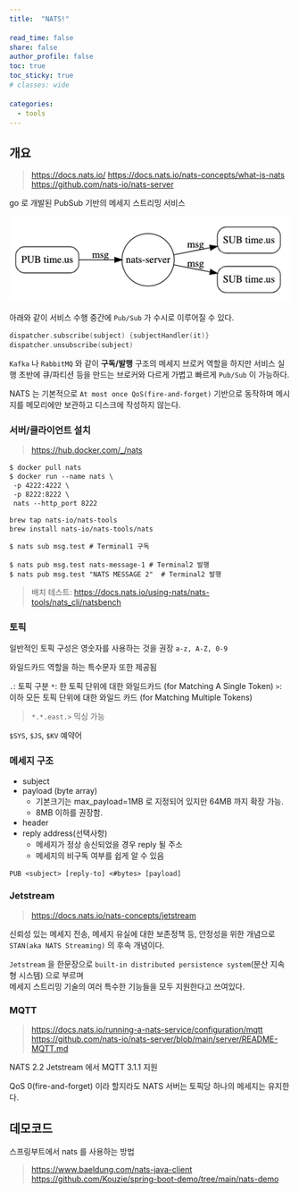 ```yaml
---
title:  "NATS!"

read_time: false
share: false
author_profile: false
toc: true
toc_sticky: true
# classes: wide

categories:
  - tools
---
```


## 개요  

> <https://docs.nats.io/>
> <https://docs.nats.io/nats-concepts/what-is-nats>  
> <https://github.com/nats-io/nats-server>

go 로 개발된 PubSub 기반의 메세지 스트리밍 서비스  

![nats](/assets/2022/nats1.png)  

아래와 같이 서비스 수행 중간에 `Pub/Sub` 가 수시로 이루어질 수 있다.  

```kotlin
dispatcher.subscribe(subject) {subjectHandler(it)}
dispatcher.unsubscribe(subject)
```

`Kafka` 나 `RabbitMQ` 와 같이 **구독/발행** 구조의 메세지 브로커 역할을 하지만
서비스 실행 초반에 큐/파티션 등을 만드는 브로커와 다르게 가볍고 빠르게 `Pub/Sub` 이 가능하다.  

NATS 는 기본적으로 `At most once QoS(fire-and-forget)` 기반으로 동작하며 메시지를 메모리에만 보관하고 디스크에 작성하지 않는다.  

### 서버/클라이언트 설치

> <https://hub.docker.com/_/nats>

```
$ docker pull nats
$ docker run --name nats \
 -p 4222:4222 \
 -p 8222:8222 \
 nats --http_port 8222
```


```
brew tap nats-io/nats-tools
brew install nats-io/nats-tools/nats
```

```
$ nats sub msg.test # Terminal1 구독

$ nats pub msg.test nats-message-1 # Terminal2 발행
$ nats pub msg.test "NATS MESSAGE 2"  # Terminal2 발행
```

> 배치 테스트: <https://docs.nats.io/using-nats/nats-tools/nats_cli/natsbench>

### 토픽

일반적인 토픽 구성은 영숫자를 사용하는 것을 권장 `a-z, A-Z, 0-9`

와일드카드 역할을 하는 특수문자 또한 제공됨  

`.`: 토픽 구분
`*`: 한 토픽 단위에 대한 와일드카드 (for Matching A Single Token)
`>`: 이하 모든 토픽 단위에 대한 와일드 카드 (for Matching Multiple Tokens)

> `*.*.east.>` 믹싱 가능

`$SYS`, `$JS`, `$KV` 예약어

### 메세지 구조 

- subject
- payload (byte array)
  - 기본크기는 max_payload=1MB 로 지정되어 있지만 64MB 까지 확장 가능.  
  - 8MB 이하를 권장함.  
- header  
- reply address(선택사항)  
  - 메세지가 정상 송신되었을 경우 reply 될 주소  
  - 메세지의 비구독 여부를 쉽게 알 수 있음

```
PUB <subject> [reply-to] <#bytes> [payload]
```

### Jetstream

> <https://docs.nats.io/nats-concepts/jetstream>

신뢰성 있는 메세지 전송, 메세지 유실에 대한 보존정책 등, 안정성을 위한 개념으로 `STAN(aka NATS Streaming)` 의 후속 개념이다.  

`Jetstream` 을 한문장으로 `built-in distributed persistence system`(분산 지속형 시스템) 으로 부르며  
메세지 스트리밍 기술의 여러 특수한 기능들을 모두 지원한다고 쓰여있다.  

### MQTT

> <https://docs.nats.io/running-a-nats-service/configuration/mqtt>  
> <https://github.com/nats-io/nats-server/blob/main/server/README-MQTT.md>

NATS 2.2 Jetstream 에서 MQTT 3.1.1 지원

QoS 0(fire-and-forget) 이라 할지라도 NATS 서버는 토픽당 하나의 메세지는 유지한다.  

## 데모코드  

스프링부트에서 nats 를 사용하는 방법

> <https://www.baeldung.com/nats-java-client>
> <https://github.com/Kouzie/spring-boot-demo/tree/main/nats-demo>